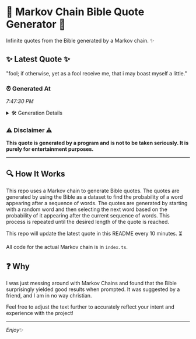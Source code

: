 # 📖 Markov Chain Bible Quote Generator 📖

Infinite quotes from the Bible generated by a Markov chain. ✨

## ✨ Latest Quote ✨
"fool; if otherwise, yet as a fool receive me, that i may boast myself a little."

### ⏰ Generated At
*7:47:30 PM*

<details>
    <summary>🛠️ Generation Details</summary>
    <p>
        <strong>🌱 Seed:</strong> fool;<br>
        <strong>🔄 Iterations:</strong> 15<br>
        <strong>📜 Context History:</strong><br>[ fool; ]: if<br>[ fool;, if ]: otherwise,<br>[ fool;, if, otherwise, ]: yet<br>[ fool;, if, otherwise,, yet ]: as<br>[ fool;, if, otherwise,, yet, as ]: a<br>[ fool;, if, otherwise,, yet, as, a ]: fool<br>[ if, otherwise,, yet, as, a, fool ]: receive<br>[ otherwise,, yet, as, a, fool, receive ]: me,<br>[ yet, as, a, fool, receive, me, ]: that<br>[ as, a, fool, receive, me,, that ]: i<br>[ a, fool, receive, me,, that, i ]: may<br>[ fool, receive, me,, that, i, may ]: boast<br>[ receive, me,, that, i, may, boast ]: myself<br>[ me,, that, i, may, boast, myself ]: a<br>[ that, i, may, boast, myself, a ]: little.<br>
    </p>
</details>

### ⚠️ Disclaimer ⚠️
**This quote is generated by a program and is not to be taken seriously. It is purely for entertainment purposes.**

---

## 🔍 How It Works

This repo uses a Markov chain to generate Bible quotes. The quotes are generated by using the Bible as a dataset to find the probability of a word appearing after a sequence of words. The quotes are generated by starting with a random word and then selecting the next word based on the probability of it appearing after the current sequence of words. This process is repeated until the desired length of the quote is reached.

This repo will update the latest quote in this README every 10 minutes. ⏳

All code for the actual Markov chain is in `index.ts`.

## ❓ Why

I was just messing around with Markov Chains and found that the Bible surprisingly yielded good results when prompted. 
It was suggested by a friend, and I am in no way christian.

Feel free to adjust the text further to accurately reflect your intent and experience with the project!

---

*Enjoy*✨
